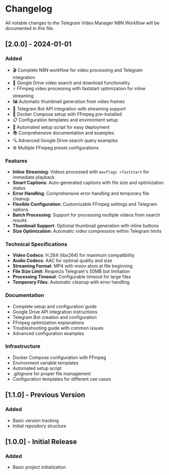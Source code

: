 # Changelog

All notable changes to the Telegram Video Manager N8N Workflow will be documented in this file.

## [2.0.0] - 2024-01-01

### Added
- 🎬 Complete N8N workflow for video processing and Telegram integration
- 📁 Google Drive video search and download functionality
- ⚡ FFmpeg video processing with faststart optimization for inline streaming
- 🖼️ Automatic thumbnail generation from video frames
- 📱 Telegram Bot API integration with streaming support
- 🔧 Docker Compose setup with FFmpeg pre-installed
- 📋 Configuration templates and environment setup
- 🚀 Automated setup script for easy deployment
- 📚 Comprehensive documentation and examples
- 🔍 Advanced Google Drive search query examples
- ⚙️ Multiple FFmpeg preset configurations

### Features
- **Inline Streaming**: Videos processed with `movflags +faststart` for immediate playback
- **Smart Captions**: Auto-generated captions with file size and optimization status
- **Error Handling**: Comprehensive error handling and temporary file cleanup
- **Flexible Configuration**: Customizable FFmpeg settings and Telegram options
- **Batch Processing**: Support for processing multiple videos from search results
- **Thumbnail Support**: Optional thumbnail generation with inline buttons
- **Size Optimization**: Automatic video compression within Telegram limits

### Technical Specifications
- **Video Codecs**: H.264 (libx264) for maximum compatibility
- **Audio Codecs**: AAC for optimal quality and size
- **Streaming Format**: MP4 with moov atom at file beginning
- **File Size Limit**: Respects Telegram's 50MB bot limitation
- **Processing Timeout**: Configurable timeout for large files
- **Temporary Files**: Automatic cleanup with error handling

### Documentation
- Complete setup and configuration guide
- Google Drive API integration instructions
- Telegram Bot creation and configuration
- FFmpeg optimization explanations
- Troubleshooting guide with common issues
- Advanced configuration examples

### Infrastructure
- Docker Compose configuration with FFmpeg
- Environment variable templates
- Automated setup script
- .gitignore for proper file management
- Configuration templates for different use cases

## [1.1.0] - Previous Version

### Added
- Basic version tracking
- Initial repository structure

## [1.0.0] - Initial Release

### Added
- Basic project initialization